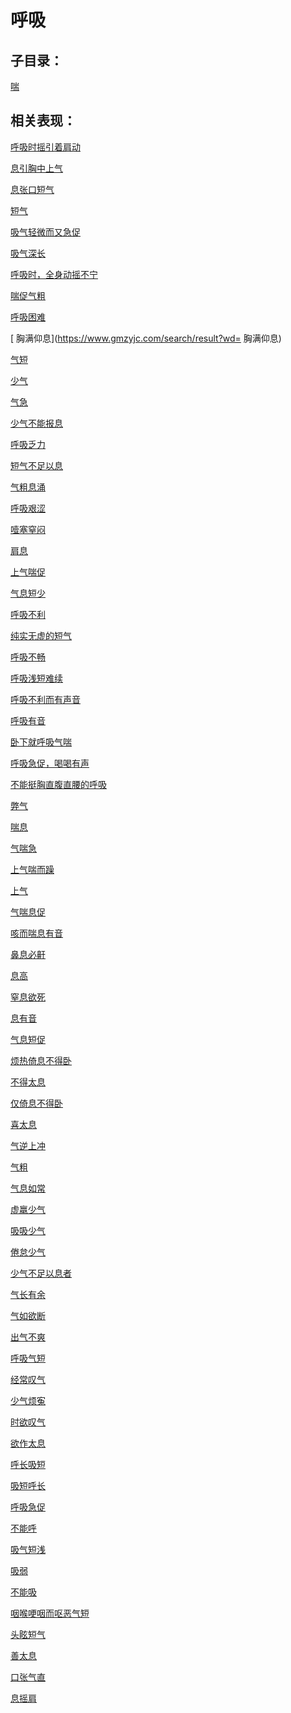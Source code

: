 # 呼吸## 子目录：[喘](https://www.gmzyjc.com/read/biaoxian/cat_喘.md)## 相关表现：[呼吸时摇引着肩动](https://www.gmzyjc.com/search/result?wd=呼吸时摇引着肩动)[息引胸中上气](https://www.gmzyjc.com/search/result?wd=息引胸中上气)[息张口短气](https://www.gmzyjc.com/search/result?wd=息张口短气)[短气](https://www.gmzyjc.com/search/result?wd=短气)[吸气轻微而又急促](https://www.gmzyjc.com/search/result?wd=吸气轻微而又急促)[吸气深长](https://www.gmzyjc.com/search/result?wd=吸气深长)[呼吸时，全身动摇不宁](https://www.gmzyjc.com/search/result?wd=呼吸时，全身动摇不宁)[喘促气粗](https://www.gmzyjc.com/search/result?wd=喘促气粗)[呼吸困难](https://www.gmzyjc.com/search/result?wd=呼吸困难)[ 胸满仰息](https://www.gmzyjc.com/search/result?wd= 胸满仰息)[气短](https://www.gmzyjc.com/search/result?wd=气短)[少气](https://www.gmzyjc.com/search/result?wd=少气)[气急](https://www.gmzyjc.com/search/result?wd=气急)[少气不能报息](https://www.gmzyjc.com/search/result?wd=少气不能报息)[呼吸乏力](https://www.gmzyjc.com/search/result?wd=呼吸乏力)[短气不足以息](https://www.gmzyjc.com/search/result?wd=短气不足以息)[气粗息涌](https://www.gmzyjc.com/search/result?wd=气粗息涌)[呼吸艰涩](https://www.gmzyjc.com/search/result?wd=呼吸艰涩)[噎塞窒闷](https://www.gmzyjc.com/search/result?wd=噎塞窒闷)[肩息](https://www.gmzyjc.com/search/result?wd=肩息)[上气喘促](https://www.gmzyjc.com/search/result?wd=上气喘促)[气息短少](https://www.gmzyjc.com/search/result?wd=气息短少)[呼吸不利](https://www.gmzyjc.com/search/result?wd=呼吸不利)[纯实无虚的短气](https://www.gmzyjc.com/search/result?wd=纯实无虚的短气)[呼吸不畅](https://www.gmzyjc.com/search/result?wd=呼吸不畅)[呼吸浅短难续](https://www.gmzyjc.com/search/result?wd=呼吸浅短难续)[呼吸不利而有声音](https://www.gmzyjc.com/search/result?wd=呼吸不利而有声音)[呼吸有音](https://www.gmzyjc.com/search/result?wd=呼吸有音)[卧下就呼吸气喘](https://www.gmzyjc.com/search/result?wd=卧下就呼吸气喘)[呼吸急促，喝喝有声](https://www.gmzyjc.com/search/result?wd=呼吸急促，喝喝有声)[不能挺胸直腹直腰的呼吸](https://www.gmzyjc.com/search/result?wd=不能挺胸直腹直腰的呼吸)[弊气](https://www.gmzyjc.com/search/result?wd=弊气)[喘息](https://www.gmzyjc.com/search/result?wd=喘息)[气喘急](https://www.gmzyjc.com/search/result?wd=气喘急)[上气喘而躁](https://www.gmzyjc.com/search/result?wd=上气喘而躁)[上气](https://www.gmzyjc.com/search/result?wd=上气)[气喘息促](https://www.gmzyjc.com/search/result?wd=气喘息促)[咳而喘息有音](https://www.gmzyjc.com/search/result?wd=咳而喘息有音)[鼻息必鼾](https://www.gmzyjc.com/search/result?wd=鼻息必鼾)[息高](https://www.gmzyjc.com/search/result?wd=息高)[窒息欲死](https://www.gmzyjc.com/search/result?wd=窒息欲死)[息有音](https://www.gmzyjc.com/search/result?wd=息有音)[气息短促](https://www.gmzyjc.com/search/result?wd=气息短促)[烦热倚息不得卧](https://www.gmzyjc.com/search/result?wd=烦热倚息不得卧)[不得太息](https://www.gmzyjc.com/search/result?wd=不得太息)[仅倚息不得卧](https://www.gmzyjc.com/search/result?wd=仅倚息不得卧)[喜太息](https://www.gmzyjc.com/search/result?wd=喜太息)[气逆上冲](https://www.gmzyjc.com/search/result?wd=气逆上冲)[气粗](https://www.gmzyjc.com/search/result?wd=气粗)[气息如常](https://www.gmzyjc.com/search/result?wd=气息如常)[虚羸少气](https://www.gmzyjc.com/search/result?wd=虚羸少气)[吸吸少气](https://www.gmzyjc.com/search/result?wd=吸吸少气)[倦怠少气](https://www.gmzyjc.com/search/result?wd=倦怠少气)[少气不足以息者](https://www.gmzyjc.com/search/result?wd=少气不足以息者)[气长有余](https://www.gmzyjc.com/search/result?wd=气长有余)[气如欲断](https://www.gmzyjc.com/search/result?wd=气如欲断)[出气不爽](https://www.gmzyjc.com/search/result?wd=出气不爽)[呼吸气短](https://www.gmzyjc.com/search/result?wd=呼吸气短)[经常叹气](https://www.gmzyjc.com/search/result?wd=经常叹气)[少气烦寃](https://www.gmzyjc.com/search/result?wd=少气烦寃)[时欲叹气](https://www.gmzyjc.com/search/result?wd=时欲叹气)[欲作太息](https://www.gmzyjc.com/search/result?wd=欲作太息)[呼长吸短](https://www.gmzyjc.com/search/result?wd=呼长吸短)[吸短呼长](https://www.gmzyjc.com/search/result?wd=吸短呼长)[呼吸急促](https://www.gmzyjc.com/search/result?wd=呼吸急促)[不能呼](https://www.gmzyjc.com/search/result?wd=不能呼)[吸气短浅](https://www.gmzyjc.com/search/result?wd=吸气短浅)[吸弱](https://www.gmzyjc.com/search/result?wd=吸弱)[不能吸](https://www.gmzyjc.com/search/result?wd=不能吸)[咽喉哽咽而呕恶气短](https://www.gmzyjc.com/search/result?wd=咽喉哽咽而呕恶气短)[头眩短气](https://www.gmzyjc.com/search/result?wd=头眩短气)[善太息](https://www.gmzyjc.com/search/result?wd=善太息)[口张气直](https://www.gmzyjc.com/search/result?wd=口张气直)[息摇肩](https://www.gmzyjc.com/search/result?wd=息摇肩)